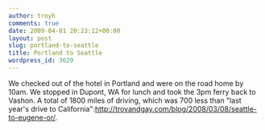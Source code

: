```yaml
---
author: troyh
comments: true
date: 2009-04-01 20:23:12+00:00
layout: post
slug: portland-to-seattle
title: Portland to Seattle
wordpress_id: 3629
---
```


We checked out of the hotel in Portland and were on the road home by 10am. We stopped in Dupont, WA for lunch and took the 3pm ferry back to Vashon. A total of 1800 miles of driving, which was 700 less than "last year's drive to California":http://troyandgay.com/blog/2008/03/08/seattle-to-eugene-or/.
